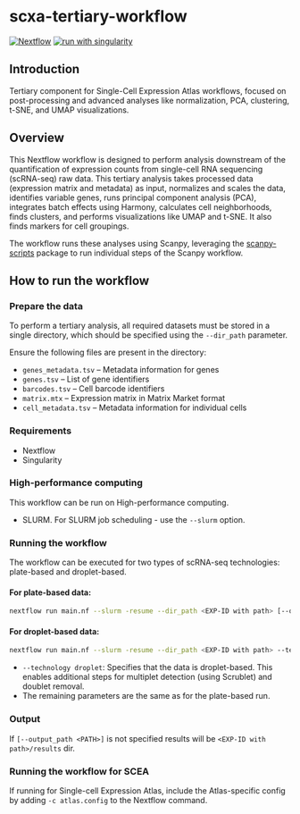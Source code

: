 # scxa-tertiary-workflow

[![Nextflow](https://img.shields.io/badge/nextflow%20DSL2-%E2%89%A524.04.2-23aa62.svg)](https://www.nextflow.io/)
[![run with singularity](https://img.shields.io/badge/run%20with-singularity-1d355c.svg?labelColor=000000)](https://sylabs.io/docs/)


## Introduction
Tertiary component for Single-Cell Expression Atlas workflows, focused on post-processing and advanced analyses like normalization, PCA, clustering, t-SNE, and UMAP visualizations.

## Overview

This Nextflow workflow is designed to perform analysis downstream of the quantification of expression counts from single-cell RNA sequencing (scRNA-seq) raw data. This tertiary analysis takes processed data (expression matrix and metadata) as input, normalizes and scales the data, identifies variable genes, runs principal component analysis (PCA), integrates batch effects using Harmony, calculates cell neighborhoods, finds clusters, and performs visualizations like UMAP and t-SNE.  It also finds markers for cell groupings.

The workflow runs these analyses using Scanpy, leveraging the [scanpy-scripts](https://github.com/ebi-gene-expression-group/scanpy-scripts) package to run individual steps of the Scanpy workflow.

## How to run the workflow

### Prepare the data

To perform a tertiary analysis, all required datasets must be stored in a single directory, which should be specified using the `--dir_path` parameter.

Ensure the following files are present in the directory:

- `genes_metadata.tsv` – Metadata information for genes
- `genes.tsv` – List of gene identifiers
- `barcodes.tsv` – Cell barcode identifiers
- `matrix.mtx` – Expression matrix in Matrix Market format
- `cell_metadata.tsv` – Metadata information for individual cells

### Requirements

- Nextflow
- Singularity
  
### High-performance computing

This workflow can be run on High-performance computing.

- SLURM.  For SLURM job scheduling - use the `--slurm` option.
  
### Running the workflow

The workflow can be executed for two types of scRNA-seq technologies: plate-based and droplet-based.

#### For plate-based data:

```sh
nextflow run main.nf --slurm -resume --dir_path <EXP-ID with path> [--output_path <PATH>]  [--scanpy_scripts_container <container_id>] [--celltype_field <celltype_field>]
```
#### For droplet-based data:
```sh
nextflow run main.nf --slurm -resume --dir_path <EXP-ID with path> --technology droplet [--output_path <PATH>] [--scanpy_scripts_container <container_id>] [--celltype_field <celltype_field>]
```
- `--technology droplet`: Specifies that the data is droplet-based. This enables additional steps for multiplet detection (using Scrublet) and doublet removal.
- The remaining parameters are the same as for the plate-based run.

### Output

If `[--output_path <PATH>]` is not specified results will be `<EXP-ID with path>/results` dir. 

### Running the workflow for SCEA

If running for Single-cell Expression Atlas, include the Atlas-specific config by adding `-c atlas.config` to the Nextflow command.

